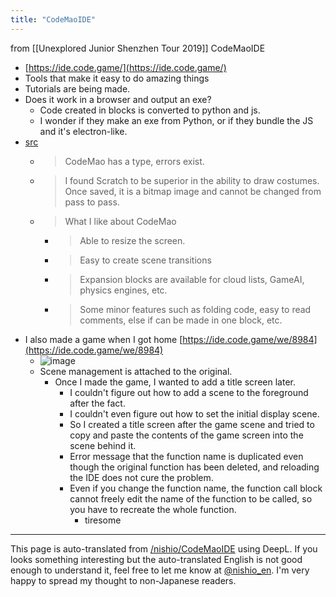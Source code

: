 ```yaml
---
title: "CodeMaoIDE"
---
```


from  [[Unexplored Junior Shenzhen Tour 2019]]
CodeMaoIDE
- [https://ide.code.game/](https://ide.code.game/)
- Tools that make it easy to do amazing things
- Tutorials are being made.
- Does it work in a browser and output an exe?
    - Code created in blocks is converted to python and js.
    - I wonder if they make an exe from Python, or if they bundle the JS and it's electron-like.
- [src](https://twitter.com/YukiMihashi/status/1161289106166603779)
    - > CodeMao has a type, errors exist.
    - > I found Scratch to be superior in the ability to draw costumes. Once saved, it is a bitmap image and cannot be changed from pass to pass.
    - > What I like about CodeMao
        - > Able to resize the screen.
        - > Easy to create scene transitions
        - > Expansion blocks are available for cloud lists, GameAI, physics engines, etc.
        - > Some minor features such as folding code, easy to read comments, else if can be made in one block, etc.
- I also made a game when I got home [https://ide.code.game/we/8984](https://ide.code.game/we/8984)
    - ![image](https://gyazo.com/897a790e016c6f6ee6eda7319daf597b/thumb/1000)
    - Scene management is attached to the original.
        - Once I made the game, I wanted to add a title screen later.
            - I couldn't figure out how to add a scene to the foreground after the fact.
            - I couldn't even figure out how to set the initial display scene.
            - So I created a title screen after the game scene and tried to copy and paste the contents of the game screen into the scene behind it.
            - Error message that the function name is duplicated even though the original function has been deleted, and reloading the IDE does not cure the problem.
            - Even if you change the function name, the function call block cannot freely edit the name of the function to be called, so you have to recreate the whole function.
                - tiresome


---
This page is auto-translated from [/nishio/CodeMaoIDE](https://scrapbox.io/nishio/CodeMaoIDE) using DeepL. If you looks something interesting but the auto-translated English is not good enough to understand it, feel free to let me know at [@nishio_en](https://twitter.com/nishio_en). I'm very happy to spread my thought to non-Japanese readers.